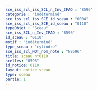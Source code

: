 ```yaml
---
sce_iss_scl_iss_SCL_n_Inv_IFAO : "8596"
categorie : "indéterminé"
sce_iss_scl_iss_SCE_id_sceau : "0004"
sce_iss_scl_iss_SCE_id_sceau : "0110"
typeObjet : "Sceau"
sce_iss_SCL_n_Inv_IFAO : "8596"
id_sceau : "0110"
motif : "indéterminé"
type_sceau : "cylindre"
sce_iss_scl_NOT_nom_note : "N8596"
title: sceau n°0110
scelles: "8596"
id_notice: 0110
layout: notice_sceau
type: sceau
partie: 1
---
```

